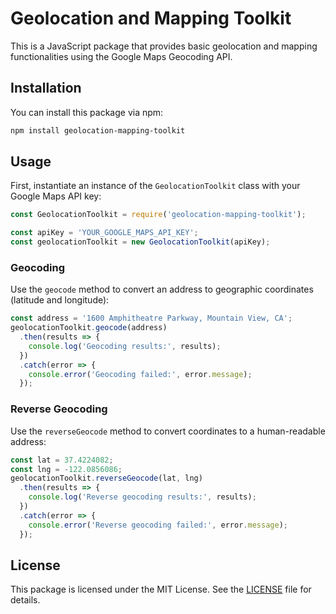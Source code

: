 # Geolocation and Mapping Toolkit

This is a JavaScript package that provides basic geolocation and mapping functionalities using the Google Maps Geocoding API.

## Installation

You can install this package via npm:

```bash
npm install geolocation-mapping-toolkit
```

## Usage

First, instantiate an instance of the `GeolocationToolkit` class with your Google Maps API key:

```javascript
const GeolocationToolkit = require('geolocation-mapping-toolkit');

const apiKey = 'YOUR_GOOGLE_MAPS_API_KEY';
const geolocationToolkit = new GeolocationToolkit(apiKey);
```

### Geocoding

Use the `geocode` method to convert an address to geographic coordinates (latitude and longitude):

```javascript
const address = '1600 Amphitheatre Parkway, Mountain View, CA';
geolocationToolkit.geocode(address)
  .then(results => {
    console.log('Geocoding results:', results);
  })
  .catch(error => {
    console.error('Geocoding failed:', error.message);
  });
```

### Reverse Geocoding

Use the `reverseGeocode` method to convert coordinates to a human-readable address:

```javascript
const lat = 37.4224082;
const lng = -122.0856086;
geolocationToolkit.reverseGeocode(lat, lng)
  .then(results => {
    console.log('Reverse geocoding results:', results);
  })
  .catch(error => {
    console.error('Reverse geocoding failed:', error.message);
  });
```

## License

This package is licensed under the MIT License. See the [LICENSE](LICENSE) file for details.
